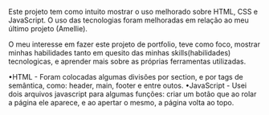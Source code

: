 Este projeto tem como intuito mostrar o uso melhorado sobre HTML, CSS e JavaScript. 
O uso das tecnologias foram melhoradas em relação ao meu último projeto (Amellie). 

O meu interesse em fazer este projeto de portfolio, teve como foco, mostrar minhas habilidades tanto em quesito das minhas skills(habilidades) tecnologicas,
e aprender mais sobre as próprias ferramentas utilizadas.

•HTML - Foram colocadas algumas divisões por section, e por tags de semântica, como: header, main, footer e entre outos.
•JavaScript - Usei dois arquivos javascript para algumas funções: criar um botão que ao rolar a página ele aparece, e ao apertar o mesmo, a página volta ao topo.
